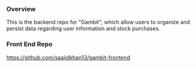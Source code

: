 ### Overview      
This is the backend repo for "Gambit", which allow users to organize and persist data regarding user information and stock purchases.

### Front End Repo
https://github.com/saajidkhan13/gambit-frontend

